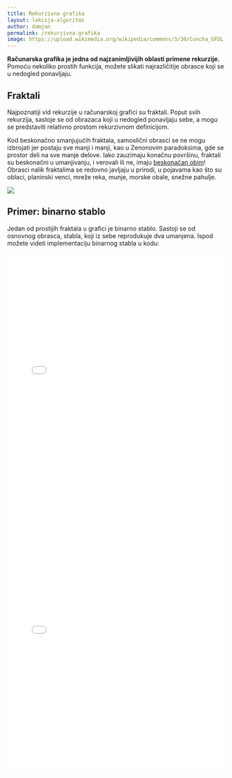 ```yaml
---
title: Rekurzivna grafika
layout: lekcija-algoritmi
author: damjan
permalink: /rekurzivna-grafika
image: https://upload.wikimedia.org/wikipedia/commons/3/30/Cuncha_GFDL_Galicia4.jpg
---
```


**Računarska grafika je jedna od najzanimljivijih oblasti primene rekurzije.** Pomoću nekoliko prostih funkcija, možete slikati najrazličitije obrasce koji se u nedogled ponavljaju.

## Fraktali

Najpoznatiji vid rekurzije u računarskoj grafici su fraktali. Poput svih rekurzija, sastoje se od obrazaca koji u nedogled ponavljaju sebe, a mogu se predstaviti relativno prostom rekurzivnom definicijom.

Kod beskonačno smanjujućih fraktala, samoslični obrasci se ne mogu izbrojati jer postaju sve manji i manji, kao u Zenonovim paradoksima, gde se prostor deli na sve manje delove. Iako zauzimaju konačnu površinu, fraktali su beskonačni u umanjivanju, i verovali ili ne, imaju [beskonačan obim](https://youtu.be/azBNsPa1WC4)! Obrasci nalik fraktalima se redovno javljaju u prirodi, u pojavama kao što su oblaci, planinski venci, mreže reka, munje, morske obale, snežne pahulje.

![](https://upload.wikimedia.org/wikipedia/commons/a/a4/Mandelbrot_sequence_new.gif)

## Primer: binarno stablo

Jedan od prostijih fraktala u grafici je binarno stablo. Sastoji se od osnovnog obrasca, stabla, koji iz sebe reprodukuje dva umanjena. Ispod možete videti implementaciju binarnog stabla u kodu:

<iframe width="100%" height="600" src="//jsfiddle.net/mudroljub/x1bzmq7s/embedded/js,result/" allowpaymentrequest allowfullscreen="allowfullscreen" frameborder="0"></iframe>

<iframe width="100%" height="600" src="//jsfiddle.net/mudroljub/x1bzmq7s/embedded/result,js/" allowpaymentrequest allowfullscreen="allowfullscreen" frameborder="0"></iframe>
